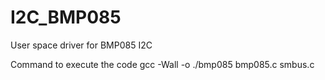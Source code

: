 I2C_BMP085
==========

User space driver for BMP085 I2C

Command to execute the code
gcc -Wall -o ./bmp085 bmp085.c smbus.c
